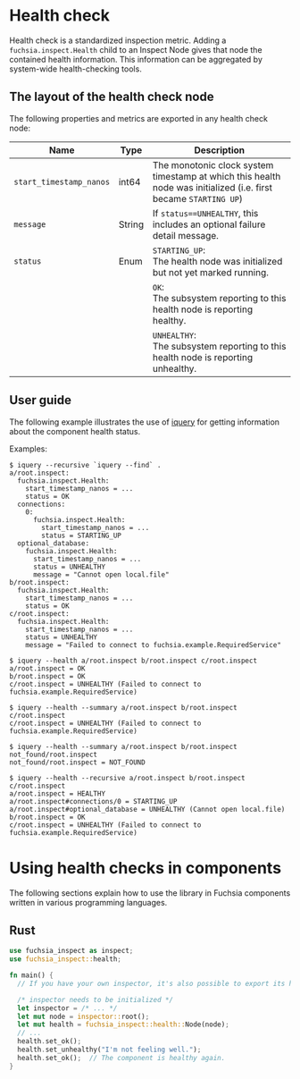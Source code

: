 # Health check

Health check is a standardized inspection metric.  Adding a `fuchsia.inspect.Health` child
to an Inspect Node gives that node the contained health information. This information can
be aggregated by system-wide health-checking tools.

## The layout of the health check node

The following properties and metrics are exported in any health check node:

| Name | Type | Description |
|------|------|-------------|
| `start_timestamp_nanos` | int64 | The monotonic clock system timestamp at which this health node was initialized (i.e. first became `STARTING UP`) |
| `message` | String | If `status==UNHEALTHY`, this includes an optional failure detail message. |
| `status` | Enum | `STARTING_UP`:<br>The health node was initialized but not yet marked running. |
|          |      | `OK`:<br>The subsystem reporting to this health node is reporting healthy. |
|          |      | `UNHEALTHY`:<br>The subsystem reporting to this health node is reporting unhealthy. |

## User guide

The following example illustrates the use of [iquery](iquery.md) for getting information about
the component health status.

Examples:

```
$ iquery --recursive `iquery --find` .
a/root.inspect:
  fuchsia.inspect.Health:
    start_timestamp_nanos = ...
    status = OK
  connections:
    0:
      fuchsia.inspect.Health:
        start_timestamp_nanos = ...
        status = STARTING_UP
  optional_database:
    fuchsia.inspect.Health:
      start_timestamp_nanos = ...
      status = UNHEALTHY
      message = "Cannot open local.file"
b/root.inspect:
  fuchsia.inspect.Health:
    start_timestamp_nanos = ...
    status = OK
c/root.inspect:
  fuchsia.inspect.Health:
    start_timestamp_nanos = ...
    status = UNHEALTHY
    message = "Failed to connect to fuchsia.example.RequiredService"

$ iquery --health a/root.inspect b/root.inspect c/root.inspect
a/root.inspect = OK
b/root.inspect = OK
c/root.inspect = UNHEALTHY (Failed to connect to fuchsia.example.RequiredService)

$ iquery --health --summary a/root.inspect b/root.inspect c/root.inspect
c/root.inspect = UNHEALTHY (Failed to connect to fuchsia.example.RequiredService)

$ iquery --health --summary a/root.inspect b/root.inspect not_found/root.inspect
not_found/root.inspect = NOT_FOUND

$ iquery --health --recursive a/root.inspect b/root.inspect c/root.inspect
a/root.inspect = HEALTHY
a/root.inspect#connections/0 = STARTING_UP
a/root.inspect#optional_database = UNHEALTHY (Cannot open local.file)
b/root.inspect = OK
c/root.inspect = UNHEALTHY (Failed to connect to fuchsia.example.RequiredService)
```

# Using health checks in components

The following sections explain how to use the library in Fuchsia components written in
various programming languages.

## Rust

```rust
use fuchsia_inspect as inspect;
use fuchsia_inspect::health;

fn main() {
  // If you have your own inspector, it's also possible to export its health.

  /* inspector needs to be initialized */
  let inspector = /* ... */
  let mut node = inspector::root();
  let mut health = fuchsia_inspect::health::Node(node);
  // ...
  health.set_ok();
  health.set_unhealthy("I'm not feeling well.");
  health.set_ok();  // The component is healthy again.
}
```
